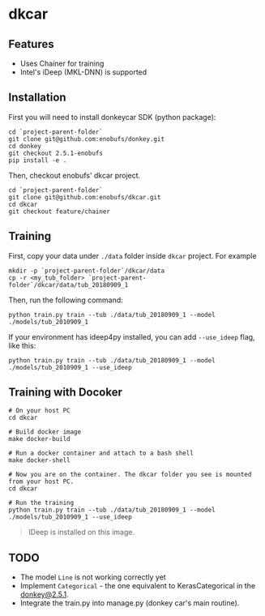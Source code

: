 # dkcar

## Features
* Uses Chainer for training
* Intel's iDeep (MKL-DNN) is supported

## Installation
First you will need to install donkeycar SDK (python package):
```
cd `project-parent-folder`
git clone git@github.com:enobufs/donkey.git
cd donkey
git checkout 2.5.1-enobufs
pip install -e .
```

Then, checkout enobufs' dkcar project.
```
cd `project-parent-folder`
git clone git@github.com:enobufs/dkcar.git
cd dkcar
git checkout feature/chainer
```

## Training

First, copy your data under `./data` folder inside `dkcar` project. For example
```
mkdir -p `project-parent-folder`/dkcar/data
cp -r <my_tub_folder> `project-parent-folder`/dkcar/data/tub_20180909_1
```

Then, run the following command:
```
python train.py train --tub ./data/tub_20180909_1 --model ./models/tub_2010909_1
```

If your environment has ideep4py installed, you can add `--use_ideep` flag, like this:
```
python train.py train --tub ./data/tub_20180909_1 --model ./models/tub_2010909_1 --use_ideep
```

## Training with Docoker
```
# On your host PC
cd dkcar

# Build docker image
make docker-build

# Run a docker container and attach to a bash shell
make docker-shell

# Now you are on the container. The dkcar folder you see is mounted from your host PC.
cd dkcar

# Run the training
python train.py train --tub ./data/tub_20180909_1 --model ./models/tub_2010909_1 --use_ideep
```
> IDeep is installed on this image.

## TODO
* The model `Line` is not working correctly yet
* Implement `Categorical` - the one equivalent to KerasCategorical in the donkey@2.5.1.
* Integrate the train.py into manage.py (donkey car's main routine).

